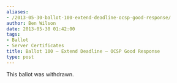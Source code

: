 ```yaml
---
aliases:
- /2013-05-30-ballot-100-extend-deadline-ocsp-good-response/
author: Ben Wilson
date: 2013-05-30 01:42:00
tags:
- Ballot
- Server Certificates
title: Ballot 100 – Extend Deadline – OCSP Good Response
type: post
---
```


This ballot was withdrawn.